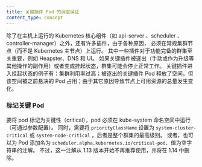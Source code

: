 ```yaml
---
title: 关键插件 Pod 的调度保证
content_type: concept
---
```


<!-- overview -->

<!-- 
In addition to Kubernetes core components like api-server, scheduler, controller-manager running on a master machine
there are a number of add-ons which, for various reasons, must run on a regular cluster node (rather than the Kubernetes master).
Some of these add-ons are critical to a fully functional cluster, such as metrics-server, DNS, and UI.
A cluster may stop working properly if a critical add-on is evicted (either manually or as a side effect of another operation like upgrade)
and becomes pending (for example when the cluster is highly utilized and either there are other pending pods that schedule into the space
vacated by the evicted critical add-on pod or the amount of resources available on the node changed for some other reason).
-->
除了在主机上运行的 Kubernetes 核心组件（如 api-server 、scheduler 、controller-manager）之外，还有许多插件，由于各种原因，
必须在常规集群节点（而不是 Kubernetes 主节点）上运行。
其中一些插件对于功能完备的群集至关重要，例如 Heapster、DNS 和 UI。
如果关键插件被逐出（手动或作为升级等其他操作的副作用）或者变成挂起状态，群集可能会停止正常工作。
关键插件进入挂起状态的例子有：集群利用率过高；被逐出的关键插件 Pod 释放了空间，但该空间被之前悬决的 Pod 占用；由于其它原因导致节点上可用资源的总量发生变化。



<!-- body -->

<!--
### Marking pod as critical
-->
### 标记关键 Pod

<!--
To be considered critical, the pod has to run in the `kube-system` namespace (configurable via flag) and
* Have the priorityClassName set as "system-cluster-critical" or "system-node-critical", the latter being the highest for entire cluster. Alternatively, you could add an annotation `scheduler.alpha.kubernetes.io/critical-pod` as key and empty string as value to your pod, but this annotation is deprecated as of version 1.13 and will be removed in 1.14.
-->
要将 pod 标记为关键性（critical），pod 必须在 kube-system 命名空间中运行（可通过参数配置）。
同时，需要将 `priorityClassName` 设置为 `system-cluster-critical` 或 `system-node-critical` ，后者是整个群集的最高级别。
或者，也可以为 Pod 添加名为 `scheduler.alpha.kubernetes.io/critical-pod`、值为空字符串的注解。
不过，这一注解从 1.13 版本开始不再推荐使用，并将在 1.14 中删除。


